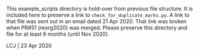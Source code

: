This example_scripts directory is hold-over from previous file structure.
It is included here to preserve a link to `check_for_duplicate_marks.py`.
A link to that file was sent out in an email dated 21 Apr 2020.
That link was broken when PR#51 (reorg2020) was merged.
Please preserve this directory and file for at least 6 months (until Nov 2020).

LCJ | 23 Apr 2020
